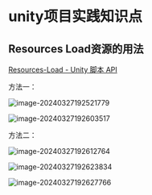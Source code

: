 # unity项目实践知识点

## Resources Load资源的用法

[Resources-Load - Unity 脚本 API](https://docs.unity.cn/cn/2019.3/ScriptReference/Resources.Load.html)

方法一：

![image-20240327192521779](D:\akkkkk\study\MyNotes\image\unity项目实践知识\image-20240327192521779.png)

![image-20240327192603517](D:\akkkkk\study\MyNotes\image\unity项目实践知识\image-20240327192603517.png)

方法二：

![image-20240327192612764](D:\akkkkk\study\MyNotes\image\unity项目实践知识\image-20240327192612764.png)

![image-20240327192623834](D:\akkkkk\study\MyNotes\image\unity项目实践知识\image-20240327192623834.png)

![image-20240327192627766](D:\akkkkk\study\MyNotes\image\unity项目实践知识\image-20240327192627766.png)




